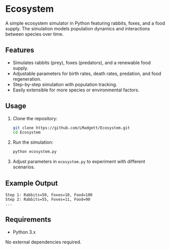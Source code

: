 # Ecosystem
A simple ecosystem simulator in Python featuring rabbits, foxes, and a food supply. The simulation models population dynamics and interactions between species over time.

## Features

- Simulates rabbits (prey), foxes (predators), and a renewable food supply.
- Adjustable parameters for birth rates, death rates, predation, and food regeneration.
- Step-by-step simulation with population tracking.
- Easily extensible for more species or environmental factors.

## Usage

1. Clone the repository:
    ```bash
    git clone https://github.com/LMadgett/Ecosystem.git
    cd Ecosystem
    ```

2. Run the simulation:
    ```bash
    python ecosystem.py
    ```

3. Adjust parameters in `ecosystem.py` to experiment with different scenarios.

## Example Output

```
Step 1: Rabbits=50, Foxes=10, Food=100
Step 2: Rabbits=55, Foxes=11, Food=90
...
```

## Requirements

- Python 3.x

No external dependencies required.